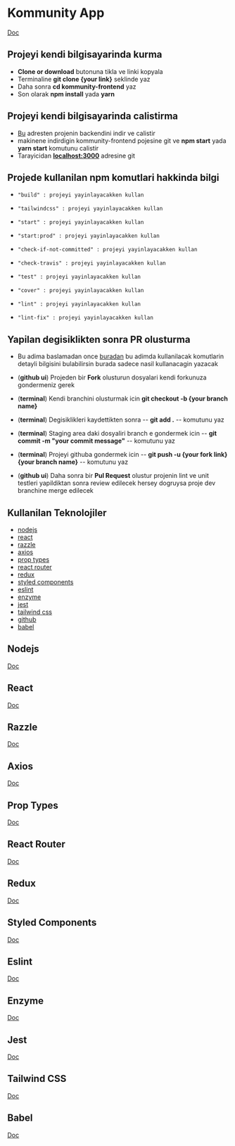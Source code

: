 # Kommunity App

[Doc](https://docs.google.com/document/d/1P9znOKfQIHDP3BVS5ptvFgzSLmL0vo4WTAZrcKatFBA)

## Projeyi kendi bilgisayarinda kurma

- **Clone or download** butonuna tikla ve linki kopyala
- Terminaline **git clone {your link}** seklinde yaz
- Daha sonra **cd kommunity-frontend** yaz
- Son olarak **npm install** yada **yarn**

## Projeyi kendi bilgisayarinda calistirma

- [Bu](https://github.com/Kommunity-app/kommunity-backend) adresten projenin backendini indir ve calistir
- makinene indirdigin kommunity-frontend pojesine git ve **npm start** yada **yarn start** komutunu calistir
- Tarayicidan **[localhost:3000](http://localhost:3000/)** adresine git

## Projede kullanilan npm komutlari hakkinda bilgi

- `"build" : projeyi yayinlayacakken kullan`

- `"tailwindcss" : projeyi yayinlayacakken kullan`

- `"start" : projeyi yayinlayacakken kullan`

- `"start:prod" : projeyi yayinlayacakken kullan`

- `"check-if-not-committed" : projeyi yayinlayacakken kullan`

- `"check-travis" : projeyi yayinlayacakken kullan`

- `"test" : projeyi yayinlayacakken kullan`

- `"cover" : projeyi yayinlayacakken kullan`

- `"lint" : projeyi yayinlayacakken kullan`

- `"lint-fix" : projeyi yayinlayacakken kullan`

## Yapilan degisiklikten sonra PR olusturma

- Bu adima baslamadan once [buradan](#github-command-docs) bu adimda kullanilacak komutlarin detayli bilgisini bulabilirsin burada sadece nasil kullanacagin yazacak

- (**github ui**) Projeden bir **Fork** olusturun dosyalari kendi forkunuza gondermeniz gerek
- (**terminal**) Kendi branchini olusturmak icin **git checkout -b {your branch name}**
- (**terminal**) Degisiklikleri kaydettikten sonra -- **git add .** -- komutunu yaz
- (**terminal**) Staging area daki dosyaliri branch e gondermek icin -- **git commit -m "your commit message"** -- komutunu yaz
- (**terminal**) Projeyi githuba gondermek icin -- **git push -u {your fork link} {your branch name}** -- komutunu yaz
- (**github ui**) Daha sonra bir **Pul Request** olustur projenin lint ve unit testleri yapildiktan sonra review edilecek hersey dogruysa proje dev branchine merge edilecek

## Kullanilan Teknolojiler

- [nodejs](#nodejs)
- [react](#react)
- [razzle](#razzle)
- [axios](#axios)
- [prop types](#prop-types)
- [react router](#react-router)
- [redux](#redux)
- [styled components](#styled-components)
- [eslint](#eslint)
- [enzyme](#enzyme)
- [jest](#jest)
- [tailwind css](#tailwind-css)
- [github](https://lab.github.com/)
- [babel](#babel)

## Nodejs

[Doc](https://nodejs.org/en/docs/)

## React

[Doc](https://reactjs.org/docs/getting-started.html)

## Razzle

[Doc](https://github.com/jaredpalmer/razzle#quick-start)

## Axios

[Doc](https://github.com/axios/axios#axios)

## Prop Types

[Doc](https://github.com/jaredpalmer/razzle#quick-start)

## React Router

[Doc](https://reacttraining.com/react-router/web/guides/quick-start)

## Redux

[Doc](https://redux.js.org/)

## Styled Components

[Doc](https://www.styled-components.com/docs)

## Eslint

[Doc](https://eslint.org/docs/user-guide/getting-started)

## Enzyme

[Doc](https://github.com/airbnb/enzyme#enzyme)

## Jest

[Doc](https://jestjs.io/docs/en/getting-started)

## Tailwind CSS

[Doc](https://tailwindcss.com/docs/what-is-tailwind/)

## Babel

[Doc](https://babeljs.io/docs/en/)
